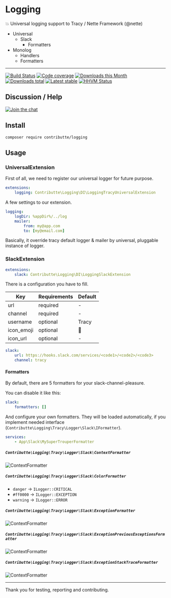# Logging

:boom: Universal logging support to Tracy / Nette Framework (@nette)

- Universal
    - Slack
        - Formatters
- Monolog
    - Handlers
    - Formatters

-----

[![Build Status](https://img.shields.io/travis/contributte/logging.svg?style=flat-square)](https://travis-ci.org/contributte/logging)
[![Code coverage](https://img.shields.io/coveralls/contributte/logging.svg?style=flat-square)](https://coveralls.io/r/contributte/logging)
[![Downloads this Month](https://img.shields.io/packagist/dm/contributte/logging.svg?style=flat-square)](https://packagist.org/packages/contributte/logging)
[![Downloads total](https://img.shields.io/packagist/dt/contributte/logging.svg?style=flat-square)](https://packagist.org/packages/contributte/logging)
[![Latest stable](https://img.shields.io/packagist/v/contributte/logging.svg?style=flat-square)](https://packagist.org/packages/contributte/logging)
[![HHVM Status](https://img.shields.io/hhvm/contributte/logging.svg?style=flat-square)](http://hhvm.h4cc.de/package/contributte/logging)

## Discussion / Help

[![Join the chat](https://img.shields.io/gitter/room/contributte/contributte.svg?style=flat-square)](https://gitter.im/contributte/contributte?utm_source=badge&utm_medium=badge&utm_campaign=pr-badge&utm_content=badge)

## Install

```
composer require contributte/logging
```

## Usage

### UniversalExtension

First of all, we need to register our universal logger for future purpose.

```yaml
extensions:
    logging: Contributte\Logging\DI\LoggingTracyUniversalExtension
```

A few settings to our extension.

```yaml
logging:
    logDir: %appDir%/../log
    mailer: 
        from: my@app.com
        to: [my@email.com]
```

Basically, it override tracy default logger & mailer by universal, pluggable instance of logger.

### SlackExtension

```yaml
extensions:
    slack: Contributte\Logging\DI\LoggingSlackExtension
```

There is a configuration you have to fill.

| Key        | Requirements | Default  |
|------------|--------------|----------|
| url        | required     | -        |
| channel    | required     | -        |
| username   | optional     | Tracy    |
| icon_emoji | optional     | :rocket: |
| icon_url   | optional     | -        |

```yaml
slack:
    url: https://hooks.slack.com/services/<code1>/<code2>/<code3>
    channel: tracy
```

#### Formatters

By default, there are 5 formatters for your slack-channel-pleasure.

You can disable it like this:

```yaml
slack:
    formatters: []
```

And configure your own formatters. They will be loaded automatically, if
you implement needed interface (`Contributte\Logging\Tracy\Logger\Slack\IFormatter`).

```yaml
services:
    - App\Slack\MySuperTrouperFormatter
```

##### `Contributte\Logging\Tracy\Logger\Slack\ContextFormatter`

![ContextFormatter](https://raw.githubusercontent.com/contributte/logging/master/docs/formatter-exception.png)

##### `Contributte\Logging\Tracy\Logger\Slack\ColorFormatter`

- `danger` -> `ILogger::CRITICAL`
- `#ff0000` -> `ILogger::EXCEPTION`
- `warning` -> `ILogger::ERROR`

##### `Contributte\Logging\Tracy\Logger\Slack\ExceptionFormatter`

![ContextFormatter](https://raw.githubusercontent.com/contributte/logging/master/docs/formatter-exception.png)

##### `Contributte\Logging\Tracy\Logger\Slack\ExceptionPreviousExceptionsFormatter`

![ContextFormatter](https://raw.githubusercontent.com/contributte/logging/master/docs/formatter-previous-exceptions.png)

##### `Contributte\Logging\Tracy\Logger\Slack\ExceptionStackTraceFormatter`

![ContextFormatter](https://raw.githubusercontent.com/contributte/logging/master/docs/formatter-stack-trace.png)

-----

Thank you for testing, reporting and contributing.
